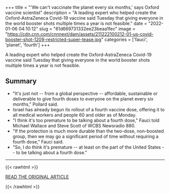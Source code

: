 +++
title = "'We can't vaccinate the planet every six months,' says Oxford vaccine scientist"
description = "A leading expert who helped create the Oxford-AstraZeneca Covid-19 vaccine said Tuesday that giving everyone in the world booster shots multiple times a year is not feasible."
date = "2022-01-06 04:10:12"
slug = "61d669731332ee23beaa1fec"
image = "https://cdn.cnn.com/cnnnext/dam/assets/211222100212-01-us-covid-booster-shot-1209-restricted-super-tease.jpg"
categories = ['fauci', 'planet', 'fourth']
+++

A leading expert who helped create the Oxford-AstraZeneca Covid-19 vaccine said Tuesday that giving everyone in the world booster shots multiple times a year is not feasible.

## Summary

- "It's just not -- from a global perspective -- affordable, sustainable or deliverable to give fourth doses to everyone on the planet every six months," Pollard said.
- Israel has already begun its rollout of a fourth vaccine dose, offering it to all medical workers and people 60 and older as of Monday.
- "I think it's too premature to be talking about a fourth dose," Fauci told Michael Wallace and Steve Scott of WCBS Newsradio 880.
- "If the protection is much more durable than the two-dose, non-boosted group, then we may go a significant period of time without requiring a fourth dose," Fauci said.
- "So, I do think it's premature -- at least on the part of the United States -- to be talking about a fourth dose."

---

{{< rawhtml >}}
  <p class="article-category">
    <a target="_blank" href="https://www.cnn.com/2022/01/04/health/andrew-pollard-booster-vaccines-feasibility-intl/index.html">READ THE ORIGINAL ARTICLE</a>
  </p>
{{< /rawhtml >}}
